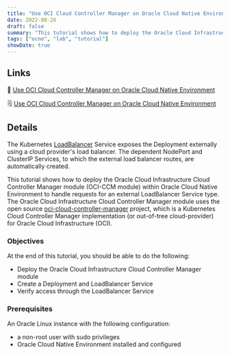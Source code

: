```yaml
---
title: "Use OCI Cloud Controller Manager on Oracle Cloud Native Environment"
date: 2022-08-26
draft: false
summary: "This tutorial shows how to deploy the Oracle Cloud Infrastructure Cloud Controller Manager module (OCI-CCM module) within Oracle Cloud Native Environment to handle requests for an external LoadBalancer Service type. The Oracle Cloud Infrastructure Cloud Controller Manager module uses the open source [oci-cloud-controller-manager](https://github.com/oracle/oci-cloud-controller-manager) project, which is a Kubernetes Cloud Controller Manager implementation (or out-of-tree cloud-provider) for Oracle Cloud Infrastructure (OCI)."
tags: ["ocne", "lab", "tutorial"]
showDate: true
---
```


## Links

:crescent_moon: [Use OCI Cloud Controller Manager on Oracle Cloud Native Environment](https://luna.oracle.com/lab/5571f277-3eb9-435f-b3b3-fe421fb9747e)

:spiral_notepad: [Use OCI Cloud Controller Manager on Oracle Cloud Native Environment](https://docs.oracle.com/en/learn/ocne-loadbalancer)

## Details

The Kubernetes [LoadBalancer](https://kubernetes.io/docs/concepts/services-networking/service/#loadbalancer) Service exposes the Deployment externally using a cloud provider's load balancer. The dependent NodePort and ClusterIP Services, to which the external load balancer routes, are automatically created.

This tutorial shows how to deploy the Oracle Cloud Infrastructure Cloud Controller Manager module (OCI-CCM module) within Oracle Cloud Native Environment to handle requests for an external LoadBalancer Service type. The Oracle Cloud Infrastructure Cloud Controller Manager module uses the open source [oci-cloud-controller-manager](https://github.com/oracle/oci-cloud-controller-manager) project, which is a Kubernetes Cloud Controller Manager implementation (or out-of-tree cloud-provider) for Oracle Cloud Infrastructure (OCI).

### Objectives

At the end of this tutorial, you should be able to do the following:

- Deploy the Oracle Cloud Infrastructure Cloud Controller Manager module
- Create a Deployment and LoadBalancer Service
- Verify access through the LoadBalancer Service

### Prerequisites

An Oracle Linux instance with the following configuration:

- a non-root user with sudo privileges
- Oracle Cloud Native Environment installed and configured
